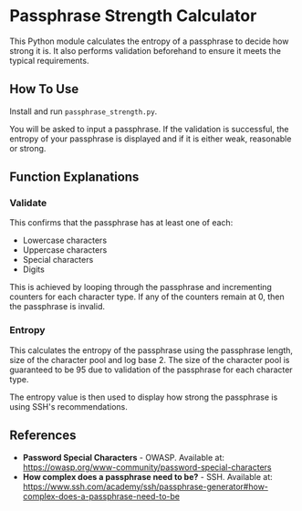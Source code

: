 # Passphrase Strength Calculator

This Python module calculates the entropy of a passphrase to decide how strong it is. It also performs validation beforehand to ensure it meets the typical requirements.

## How To Use

Install and run `passphrase_strength.py`.

You will be asked to input a passphrase. If the validation is successful, the entropy of your passphrase is displayed and if it is either weak, reasonable or strong.

## Function Explanations

### Validate

This confirms that the passphrase has at least one of each:
- Lowercase characters
- Uppercase characters
- Special characters
- Digits

This is achieved by looping through the passphrase and incrementing counters for each character type. If any of the counters remain at 0, then the passphrase is invalid.

### Entropy

This calculates the entropy of the passphrase using the passphrase length, size of the character pool and log base 2. The size of the character pool is guaranteed to be 95 due to validation of the passphrase for each character type.

The entropy value is then used to display how strong the passphrase is using SSH's recommendations.

## References

- **Password Special Characters** - OWASP. Available at: https://owasp.org/www-community/password-special-characters
- **How complex does a passphrase need to be?** - SSH. Available at: https://www.ssh.com/academy/ssh/passphrase-generator#how-complex-does-a-passphrase-need-to-be
